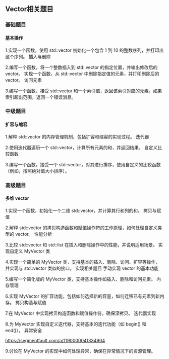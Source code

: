 ## Vector相关题目

### 基础题目
#### 基本操作

1.实现一个函数，使用 std::vector 初始化一个包含 1 到 10 的整数序列，并打印出这个序列。
插入与删除

2.编写一个函数，将一个整数插入到 std::vector 的指定位置，并输出修改后的 vector。
实现一个函数，从 std::vector 中删除指定值的元素，并打印删除后的 vector。
访问元素

3.编写一个函数，接受 std::vector 和一个索引值，返回该索引对应的元素。如果索引超出范围，返回一个错误消息。

### 中级题目
#### 扩容与缩容

1.解释 std::vector 的内存管理机制，包括扩容和缩容的实现过程。
迭代器

2.使用迭代器遍历一个 std::vector，计算所有元素的和，并返回结果。
自定义比较函数

3.编写一个函数，接受一个 std::vector，对其进行排序，使用自定义的比较函数（例如，按照绝对值大小排序）。

### 高级题目
#### 多维 vector

1.实现一个函数，初始化一个二维 std::vector，并计算其行和列的和。
拷贝与赋值

2.解释 std::vector 的拷贝构造函数和赋值操作符的工作原理，如何处理自定义类型的 vector。
性能分析

3.比较 std::vector 和 std::list 在插入和删除操作中的性能，并说明适用场景。
实现自定义 MyVector 类

4.实现一个简单的 MyVector 类，支持基本的插入、删除、访问、扩容等操作，并实现与 std::vector 类似的接口。
实现相关题目
手动实现 vector 的基本功能

5.编写一个简化版的 MyVector 类，支持基本操作如插入、删除和访问元素。
内存管理

6.实现 MyVector 的扩容功能，包括如何选择新的容量，如何迁移已有元素到新内存。
拷贝构造与赋值

7.在 MyVector 中实现拷贝构造函数和赋值操作符，确保深拷贝。
迭代器实现

8.为 MyVector 实现自定义迭代器，支持基本的迭代功能（如 begin() 和 end()）。
异常安全

https://segmentfault.com/a/1190000041334904

9.讨论在 MyVector 的实现中如何处理异常，确保在异常情况下的资源管理。
